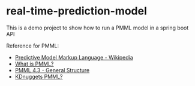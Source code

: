 # real-time-prediction-model

This is a demo project to show how to run a PMML model in a spring boot API

Reference for PMML:
  - [Predictive Model Markup Language - Wikipedia](https://en.wikipedia.org/wiki/Predictive_Model_Markup_Language)
  - [What is PMML?](https://www.ibm.com/developerworks/library/ba-ind-PMML1/index.html)
  - [PMML 4.3 - General Structure](http://dmg.org/pmml/v4-3/GeneralStructure.html)
  - [KDnuggets PMML?](https://www.kdnuggets.com/faq/pmml.html)
